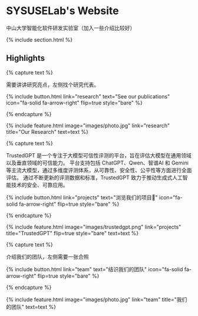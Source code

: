 ---
---

# SYSUSELab's Website

中山大学智能化软件研发实验室（加入一些介绍比较好）

{% include section.html %}

## Highlights

{% capture text %}

需要讲讲研究亮点，左侧找个研究代表。

{%
  include button.html
  link="research"
  text="See our publications"
  icon="fa-solid fa-arrow-right"
  flip=true
  style="bare"
%}

{% endcapture %}

{%
  include feature.html
  image="images/photo.jpg"
  link="research"
  title="Our Research"
  text=text
%}

{% capture text %}

TrustedGPT 是一个专注于大模型可信性评测的平台，旨在评估大模型在通用领域以及垂直领域的可信能力。 平台支持包括 ChatGPT、Qwen、智谱AI 和 Gemini 等主流大模型，通过多维度评测体系，从可靠性、安全性、公平性等方面进行全面评估。 通过不断更新的评测数据和标准，TrustedGPT 致力于推动生成式人工智能技术的安全、可靠应用。

{%
  include button.html
  link="projects"
  text="浏览我们的项目🔗"
  icon="fa-solid fa-arrow-right"
  flip=true
  style="bare"
%}

{% endcapture %}

{%
  include feature.html
  image="images/trustedgpt.png"
  link="projects"
  title="TrustedGPT"
  flip=true
  style="bare"
  text=text
%}

{% capture text %}

介绍我们的团队，左侧需要一张合照

{%
  include button.html
  link="team"
  text="结识我们的团队"
  icon="fa-solid fa-arrow-right"
  flip=true
  style="bare"
%}

{% endcapture %}

{%
  include feature.html
  image="images/photo.jpg"
  link="team"
  title="我们的团队"
  text=text
%}
